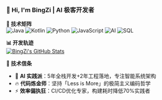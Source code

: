 ### 👋 Hi, I'm BingZi | AI 极客开发者

**🚀 技术矩阵**  
![Java](https://img.shields.io/badge/-Java-007396?logo=java&logoColor=white)
![Kotlin](https://img.shields.io/badge/-Kotlin-7F52FF?logo=kotlin&logoColor=white)
![Python](https://img.shields.io/badge/-Python-3776AB?logo=python&logoColor=white)
![JavaScript](https://img.shields.io/badge/-JavaScript-F7DF1E?logo=javascript&logoColor=black)
![AI](https://img.shields.io/badge/-AI%20Engineering-FF6F00?logo=openai&logoColor=white)
![SQL](https://img.shields.io/badge/-SQL-003B57?logo=postgresql)

**📊 开发轨迹**  
[![BingZi's GitHub Stats](https://github-readme-stats.vercel.app/api?username=BingZi-233&show_icons=true&theme=radical&hide_title=true)](https://github.com/BingZi-233)

**💎 技术信条**  
- 🧠 **AI 实践派**：5年全栈开发+2年工程落地，专注智能系统架构
- 🔥 **代码炼金师**：坚持「Less is More」的极简主义编码哲学
- ⚡ **效率偏执狂**：CI/CD优化专家，构建耗时降低70%实践者
